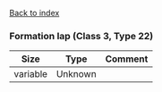 [Back to index](index.md)

### Formation lap (Class 3, Type 22)

Size|Type|Comment
-|-|-
variable|Unknown|
